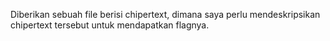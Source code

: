 Diberikan sebuah file berisi chipertext, dimana saya perlu mendeskripsikan chipertext tersebut untuk mendapatkan flagnya.

